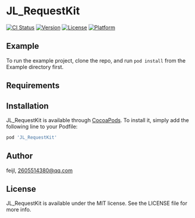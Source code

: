 # JL_RequestKit

[![CI Status](https://img.shields.io/travis/feijl/JL_RequestKit.svg?style=flat)](https://travis-ci.org/feijl/JL_RequestKit)
[![Version](https://img.shields.io/cocoapods/v/JL_RequestKit.svg?style=flat)](https://cocoapods.org/pods/JL_RequestKit)
[![License](https://img.shields.io/cocoapods/l/JL_RequestKit.svg?style=flat)](https://cocoapods.org/pods/JL_RequestKit)
[![Platform](https://img.shields.io/cocoapods/p/JL_RequestKit.svg?style=flat)](https://cocoapods.org/pods/JL_RequestKit)

## Example

To run the example project, clone the repo, and run `pod install` from the Example directory first.

## Requirements

## Installation

JL_RequestKit is available through [CocoaPods](https://cocoapods.org). To install
it, simply add the following line to your Podfile:

```ruby
pod 'JL_RequestKit'
```

## Author

feijl, 2605514380@qq.com

## License

JL_RequestKit is available under the MIT license. See the LICENSE file for more info.

